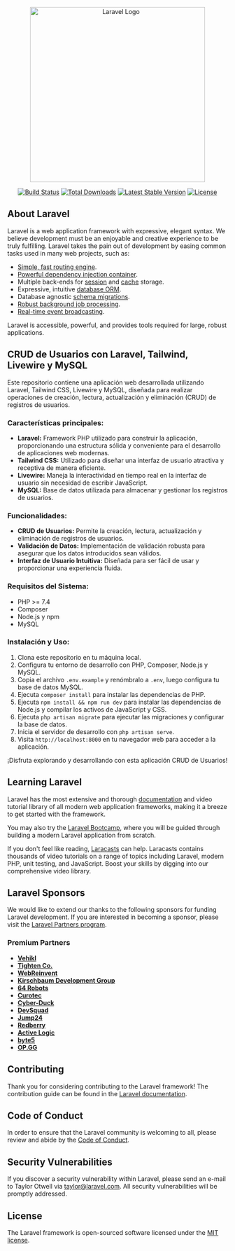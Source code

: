 <p align="center"><a href="https://laravel.com" target="_blank"><img src="https://raw.githubusercontent.com/laravel/art/master/logo-lockup/5%20SVG/2%20CMYK/1%20Full%20Color/laravel-logolockup-cmyk-red.svg" width="400" alt="Laravel Logo"></a></p>

<p align="center">
<a href="https://github.com/laravel/framework/actions"><img src="https://github.com/laravel/framework/workflows/tests/badge.svg" alt="Build Status"></a>
<a href="https://packagist.org/packages/laravel/framework"><img src="https://img.shields.io/packagist/dt/laravel/framework" alt="Total Downloads"></a>
<a href="https://packagist.org/packages/laravel/framework"><img src="https://img.shields.io/packagist/v/laravel/framework" alt="Latest Stable Version"></a>
<a href="https://packagist.org/packages/laravel/framework"><img src="https://img.shields.io/packagist/l/laravel/framework" alt="License"></a>
</p>

## About Laravel

Laravel is a web application framework with expressive, elegant syntax. We believe development must be an enjoyable and creative experience to be truly fulfilling. Laravel takes the pain out of development by easing common tasks used in many web projects, such as:

- [Simple, fast routing engine](https://laravel.com/docs/routing).
- [Powerful dependency injection container](https://laravel.com/docs/container).
- Multiple back-ends for [session](https://laravel.com/docs/session) and [cache](https://laravel.com/docs/cache) storage.
- Expressive, intuitive [database ORM](https://laravel.com/docs/eloquent).
- Database agnostic [schema migrations](https://laravel.com/docs/migrations).
- [Robust background job processing](https://laravel.com/docs/queues).
- [Real-time event broadcasting](https://laravel.com/docs/broadcasting).

Laravel is accessible, powerful, and provides tools required for large, robust applications.

## CRUD de Usuarios con Laravel, Tailwind, Livewire y MySQL

Este repositorio contiene una aplicación web desarrollada utilizando Laravel, Tailwind CSS, Livewire y MySQL, diseñada para realizar operaciones de creación, lectura, actualización y eliminación (CRUD) de registros de usuarios.

### Características principales:

- **Laravel:** Framework PHP utilizado para construir la aplicación, proporcionando una estructura sólida y conveniente para el desarrollo de aplicaciones web modernas.
- **Tailwind CSS:** Utilizado para diseñar una interfaz de usuario atractiva y receptiva de manera eficiente.
- **Livewire:** Maneja la interactividad en tiempo real en la interfaz de usuario sin necesidad de escribir JavaScript.
- **MySQL:** Base de datos utilizada para almacenar y gestionar los registros de usuarios.

### Funcionalidades:

- **CRUD de Usuarios:** Permite la creación, lectura, actualización y eliminación de registros de usuarios.
- **Validación de Datos:** Implementación de validación robusta para asegurar que los datos introducidos sean válidos.
- **Interfaz de Usuario Intuitiva:** Diseñada para ser fácil de usar y proporcionar una experiencia fluida.

### Requisitos del Sistema:

- PHP >= 7.4
- Composer
- Node.js y npm
- MySQL

### Instalación y Uso:

1. Clona este repositorio en tu máquina local.
2. Configura tu entorno de desarrollo con PHP, Composer, Node.js y MySQL.
3. Copia el archivo `.env.example` y renómbralo a `.env`, luego configura tu base de datos MySQL.
4. Ejecuta `composer install` para instalar las dependencias de PHP.
5. Ejecuta `npm install && npm run dev` para instalar las dependencias de Node.js y compilar los activos de JavaScript y CSS.
6. Ejecuta `php artisan migrate` para ejecutar las migraciones y configurar la base de datos.
7. Inicia el servidor de desarrollo con `php artisan serve`.
8. Visita `http://localhost:8000` en tu navegador web para acceder a la aplicación.

¡Disfruta explorando y desarrollando con esta aplicación CRUD de Usuarios!

## Learning Laravel

Laravel has the most extensive and thorough [documentation](https://laravel.com/docs) and video tutorial library of all modern web application frameworks, making it a breeze to get started with the framework.

You may also try the [Laravel Bootcamp](https://bootcamp.laravel.com), where you will be guided through building a modern Laravel application from scratch.

If you don't feel like reading, [Laracasts](https://laracasts.com) can help. Laracasts contains thousands of video tutorials on a range of topics including Laravel, modern PHP, unit testing, and JavaScript. Boost your skills by digging into our comprehensive video library.

## Laravel Sponsors

We would like to extend our thanks to the following sponsors for funding Laravel development. If you are interested in becoming a sponsor, please visit the [Laravel Partners program](https://partners.laravel.com).

### Premium Partners

- **[Vehikl](https://vehikl.com/)**
- **[Tighten Co.](https://tighten.co)**
- **[WebReinvent](https://webreinvent.com/)**
- **[Kirschbaum Development Group](https://kirschbaumdevelopment.com)**
- **[64 Robots](https://64robots.com)**
- **[Curotec](https://www.curotec.com/services/technologies/laravel/)**
- **[Cyber-Duck](https://cyber-duck.co.uk)**
- **[DevSquad](https://devsquad.com/hire-laravel-developers)**
- **[Jump24](https://jump24.co.uk)**
- **[Redberry](https://redberry.international/laravel/)**
- **[Active Logic](https://activelogic.com)**
- **[byte5](https://byte5.de)**
- **[OP.GG](https://op.gg)**

## Contributing

Thank you for considering contributing to the Laravel framework! The contribution guide can be found in the [Laravel documentation](https://laravel.com/docs/contributions).

## Code of Conduct

In order to ensure that the Laravel community is welcoming to all, please review and abide by the [Code of Conduct](https://laravel.com/docs/contributions#code-of-conduct).

## Security Vulnerabilities

If you discover a security vulnerability within Laravel, please send an e-mail to Taylor Otwell via [taylor@laravel.com](mailto:taylor@laravel.com). All security vulnerabilities will be promptly addressed.

## License

The Laravel framework is open-sourced software licensed under the [MIT license](https://opensource.org/licenses/MIT).
